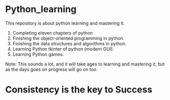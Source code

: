 # Python_learning

This repository is about python learning and mastering it.

1. Completing eleven chapters of python
2. Finishing the object-oriented programming in python.
3. Finishing the data structures and algorithms in python.
4. Learning Python tkinter of python (modern GUI).
5. Learning Python games.

Note: This sounds a lot, and it will take ages to learning and mastering it, but as the days goes on progress will go on too.

# Consistency is the key to Success #

